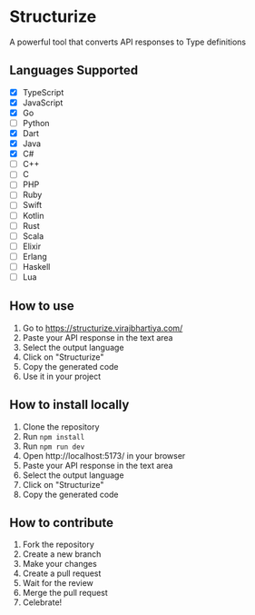 # Structurize

A powerful tool that converts API responses to Type definitions

## Languages Supported

- [x] TypeScript
- [x] JavaScript
- [x] Go
- [ ] Python
- [x] Dart
- [x] Java
- [x] C#
- [ ] C++
- [ ] C
- [ ] PHP
- [ ] Ruby
- [ ] Swift
- [ ] Kotlin
- [ ] Rust
- [ ] Scala
- [ ] Elixir
- [ ] Erlang
- [ ] Haskell
- [ ] Lua

## How to use

1. Go to https://structurize.virajbhartiya.com/
2. Paste your API response in the text area
3. Select the output language
4. Click on "Structurize"
5. Copy the generated code
6. Use it in your project

## How to install locally

1. Clone the repository
2. Run `npm install`
3. Run `npm run dev`
4. Open http://localhost:5173/ in your browser
5. Paste your API response in the text area
6. Select the output language
7. Click on "Structurize"
8. Copy the generated code

## How to contribute

1. Fork the repository
2. Create a new branch
3. Make your changes
4. Create a pull request
5. Wait for the review
6. Merge the pull request
7. Celebrate!
